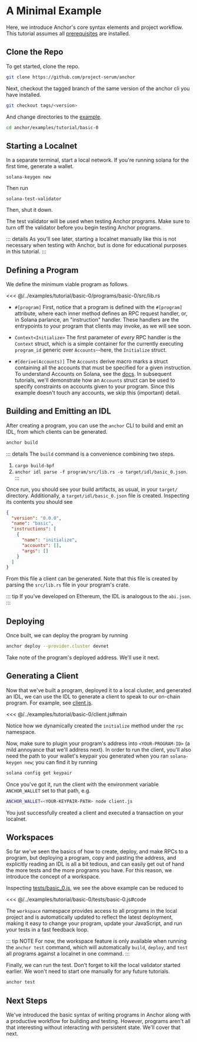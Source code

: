 # A Minimal Example

Here, we introduce Anchor's core syntax elements and project workflow. This tutorial assumes all
[prerequisites](../getting-started/installation.md) are installed.

## Clone the Repo

To get started, clone the repo.

```bash
git clone https://github.com/project-serum/anchor
```

Next, checkout the tagged branch of the same version of the anchor cli you have installed.

```bash
git checkout tags/<version>
```

And change directories to the [example](https://github.com/project-serum/anchor/tree/master/examples/tutorial/basic-0).

```bash
cd anchor/examples/tutorial/basic-0
```

## Starting a Localnet

In a separate terminal, start a local network. If you're running solana
for the first time, generate a wallet.

```
solana-keygen new
```

Then run

```
solana-test-validator
```

Then, shut it down.

The test validator will be used when testing Anchor programs. Make sure to turn off the validator before you begin testing Anchor programs.

::: details
As you'll see later, starting a localnet manually like this is not necessary when testing with Anchor,
but is done for educational purposes in this tutorial.
:::

## Defining a Program

We define the minimum viable program as follows.

<<< @/../examples/tutorial/basic-0/programs/basic-0/src/lib.rs

* `#[program]` First, notice that a program is defined with the `#[program]` attribute, where each
inner method defines an RPC request handler, or, in Solana parlance, an "instruction"
handler. These handlers are the entrypoints to your program that clients may invoke, as
we will see soon.

* `Context<Initialize>` The first parameter of _every_ RPC handler is the `Context` struct, which is a simple
container for the currently executing `program_id` generic over
`Accounts`--here, the `Initialize` struct.

* `#[derive(Accounts)]` The `Accounts` derive macro marks a struct containing all the accounts that must be
specified for a given instruction. To understand Accounts on Solana, see the
[docs](https://docs.solana.com/developing/programming-model/accounts).
In subsequent tutorials, we'll demonstrate how an `Accounts` struct can be used to
specify constraints on accounts given to your program. Since this example doesn't touch any
accounts, we skip this (important) detail.

## Building and Emitting an IDL

After creating a program, you can use the `anchor` CLI to build and emit an IDL, from which clients
can be generated.

```bash
anchor build
```

::: details
The `build` command is a convenience combining two steps.

1) `cargo build-bpf`
2) `anchor idl parse -f program/src/lib.rs -o target/idl/basic_0.json`.
:::

Once run, you should see your build artifacts, as usual, in your `target/` directory. Additionally,
a `target/idl/basic_0.json` file is created. Inspecting its contents you should see

```json
{
  "version": "0.0.0",
  "name": "basic",
  "instructions": [
    {
      "name": "initialize",
      "accounts": [],
      "args": []
    }
  ]
}
```

From this file a client can be generated. Note that this file is created by parsing the `src/lib.rs`
file in your program's crate.

::: tip
If you've developed on Ethereum, the IDL is analogous to the `abi.json`.
:::

## Deploying

Once built, we can deploy the program by running

```bash
anchor deploy --provider.cluster devnet
```

Take note of the program's deployed address. We'll use it next.

## Generating a Client

Now that we've built a program, deployed it to a local cluster, and generated an IDL,
we can use the IDL to generate a client to speak to our on-chain program. For example,
see [client.js](https://github.com/project-serum/anchor/tree/master/examples/tutorial/basic-0/client.js).

<<< @/../examples/tutorial/basic-0/client.js#main

Notice how we dynamically created the `initialize` method under
the `rpc` namespace.

Now, make sure to plugin your program's address into `<YOUR-PROGRAM-ID>` (a mild
annoyance that we'll address next). In order to run the client, you'll also need the path
to your wallet's keypair you generated when you ran `solana-keygen new`; you can find it
by running

```bash
solana config get keypair
```

Once you've got it, run the client with the environment variable `ANCHOR_WALLET` set to
that path, e.g.

```bash
ANCHOR_WALLET=<YOUR-KEYPAIR-PATH> node client.js
```

You just successfully created a client and executed a transaction on your localnet.

## Workspaces

So far we've seen the basics of how to create, deploy, and make RPCs to a program, but
deploying a program, copy and pasting the address, and explicitly reading
an IDL is all a bit tedious, and can easily get out of hand the more tests and the more
programs you have. For this reason, we introduce the concept of a workspace.

Inspecting [tests/basic_0.js](https://github.com/project-serum/anchor/tree/master/examples/tutorial/basic-0/tests/basic_0.js), we see the above example can be reduced to

<<< @/../examples/tutorial/basic-0/tests/basic-0.js#code

The `workspace` namespace provides access to all programs in the local project and is
automatically updated to reflect the latest deployment, making it easy to change
your program, update your JavaScript, and run your tests in a fast feedback loop.

::: tip NOTE
For now, the workspace feature is only available when running the `anchor test` command,
which will automatically `build`, `deploy`, and `test` all programs against a localnet
in one command.
:::

Finally, we can run the test. Don't forget to kill the local validator started earlier.
We won't need to start one manually for any future tutorials.

```bash
anchor test
```

## Next Steps

We've introduced the basic syntax of writing programs in Anchor along with a productive
workflow for building and testing. However, programs aren't all that interesting without
interacting with persistent state. We'll cover that next.
